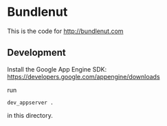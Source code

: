 Bundlenut
=========

This is the code for http://bundlenut.com


Development
-----------

Install the Google App Engine SDK: https://developers.google.com/appengine/downloads

run

    dev_appserver .

in this directory.
